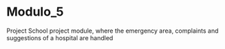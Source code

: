 # Modulo_5
Project School project module, where the emergency area, complaints and suggestions of a hospital are handled
